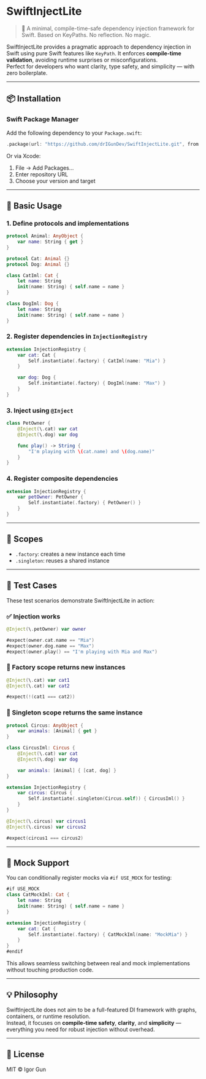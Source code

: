 # SwiftInjectLite

> 💉 A minimal, compile-time-safe dependency injection framework for Swift. Based on KeyPaths. No reflection. No magic.

SwiftInjectLite provides a pragmatic approach to dependency injection in Swift using pure Swift features like `KeyPath`. It enforces **compile-time validation**, avoiding runtime surprises or misconfigurations.  
Perfect for developers who want clarity, type safety, and simplicity — with zero boilerplate.

---

## 📦 Installation

### Swift Package Manager

Add the following dependency to your `Package.swift`:

```swift
.package(url: "https://github.com/drIGunDev/SwiftInjectLite.git", from: "1.0.4")
```

Or via Xcode:

1. File → Add Packages…
2. Enter repository URL
3. Choose your version and target

---

## 🚀 Basic Usage

### 1. Define protocols and implementations

```swift
protocol Animal: AnyObject {
    var name: String { get }
}

protocol Cat: Animal {}
protocol Dog: Animal {}

class CatIml: Cat {
    let name: String
    init(name: String) { self.name = name }
}

class DogIml: Dog {
    let name: String
    init(name: String) { self.name = name }
}
```

### 2. Register dependencies in `InjectionRegistry`

```swift
extension InjectionRegistry {
    var cat: Cat {
        Self.instantiate(.factory) { CatIml(name: "Mia") }
    }

    var dog: Dog {
        Self.instantiate(.factory) { DogIml(name: "Max") }
    }
}
```

### 3. Inject using `@Inject`

```swift
class PetOwner {
    @Inject(\.cat) var cat
    @Inject(\.dog) var dog

    func play() -> String {
        "I'm playing with \(cat.name) and \(dog.name)"
    }
}
```

### 4. Register composite dependencies

```swift
extension InjectionRegistry {
    var petOwner: PetOwner {
        Self.instantiate(.factory) { PetOwner() }
    }
}
```

---

## 🔁 Scopes

- `.factory`: creates a new instance each time
- `.singleton`: reuses a shared instance

---

## 🧪 Test Cases

These test scenarios demonstrate SwiftInjectLite in action:

### ✅ Injection works

```swift
@Inject(\.petOwner) var owner

#expect(owner.cat.name == "Mia")
#expect(owner.dog.name == "Max")
#expect(owner.play() == "I'm playing with Mia and Max")
```

### 🧪 Factory scope returns new instances

```swift
@Inject(\.cat) var cat1
@Inject(\.cat) var cat2

#expect(!(cat1 === cat2))
```

### 🧠 Singleton scope returns the same instance

```swift
protocol Circus: AnyObject {
    var animals: [Animal] { get }
}

class CircusIml: Circus {
    @Inject(\.cat) var cat
    @Inject(\.dog) var dog

    var animals: [Animal] { [cat, dog] }
}

extension InjectionRegistry {
    var circus: Circus {
        Self.instantiate(.singleton(Circus.self)) { CircusIml() }
    }
}

@Inject(\.circus) var circus1
@Inject(\.circus) var circus2

#expect(circus1 === circus2)
```

---

## 🧪 Mock Support

You can conditionally register mocks via `#if USE_MOCK` for testing:

```swift
#if USE_MOCK
class CatMockIml: Cat {
    let name: String
    init(name: String) { self.name = name }
}

extension InjectionRegistry {
    var cat: Cat {
        Self.instantiate(.factory) { CatMockIml(name: "MockMia") }
    }
}
#endif
```

This allows seamless switching between real and mock implementations without touching production code.

---

## 💡 Philosophy

SwiftInjectLite does not aim to be a full-featured DI framework with graphs, containers, or runtime resolution.  
Instead, it focuses on **compile-time safety**, **clarity**, and **simplicity** — everything you need for robust injection without overhead.

---

## 📄 License

MIT © Igor Gun

